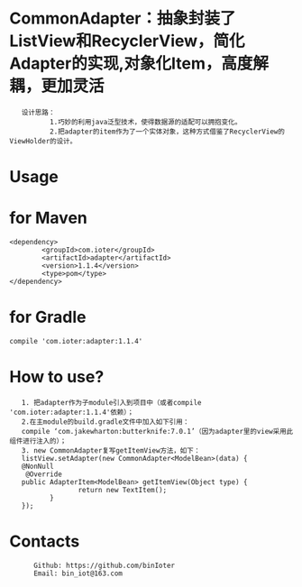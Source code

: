 # CommonAdapter：抽象封装了ListView和RecyclerView，简化Adapter的实现,对象化Item，高度解耦，更加灵活
       设计思路：
              1.巧妙的利用java泛型技术，使得数据源的适配可以拥抱变化。
              2.把adapter的item作为了一个实体对象，这种方式借鉴了RecyclerView的ViewHolder的设计。
       

# Usage
# for Maven
    <dependency>
            <groupId>com.ioter</groupId>
            <artifactId>adapter</artifactId>
            <version>1.1.4</version>
            <type>pom</type>
    </dependency>
# for Gradle
    compile 'com.ioter:adapter:1.1.4'
# How to use?
       1. 把adapter作为子module引入到项目中（或者compile 'com.ioter:adapter:1.1.4'依赖）；
       2.在主module的build.gradle文件中加入如下引用：
       compile ‘com.jakewharton:butterknife:7.0.1’（因为adapter里的view采用此组件进行注入的）；
       3. new CommonAdapter复写getItemView方法，如下：
       listView.setAdapter(new CommonAdapter<ModelBean>(data) {
       @NonNull    
        @Override    
       public AdapterItem<ModelBean> getItemView(Object type) {
                     return new TextItem();   
              }
       });
# Contacts

          Github: https://github.com/binIoter
          Email: bin_iot@163.com
